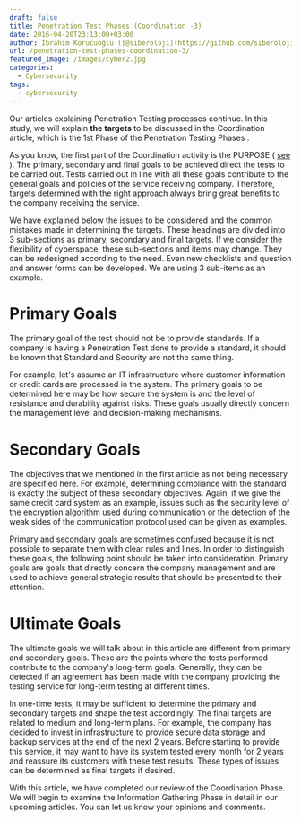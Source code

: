 ```yaml
---
draft: false
title: Penetration Test Phases (Coordination -3)
date: 2016-04-20T23:13:00+03:00
author: İbrahim Korucuoğlu ([@siberoloji](https://github.com/siberoloji))
url: /penetration-test-phases-coordination-3/
featured_image: /images/cyber2.jpg
categories:
  - Cybersecurity
tags:
  - cybersecurity
---
```



Our articles explaining Penetration Testing processes continue. In this study, we will explain **the targets** to be discussed in the Coordination article, which is the 1st Phase of the Penetration Testing Phases   .



As you know, the first part of the Coordination activity is the PURPOSE ( <a href="https://www.siberoloji.com/sizma-testi-safhalari-nelerdir/" target="_blank" rel="noreferrer noopener">see</a> ). The primary, secondary and final goals to be achieved direct the tests to be carried out. Tests carried out in line with all these goals contribute to the general goals and policies of the service receiving company. Therefore, targets determined with the right approach always bring great benefits to the company receiving the service.



We have explained below the issues to be considered and the common mistakes made in determining the targets. These headings are divided into 3 sub-sections as primary, secondary and final targets. If we consider the flexibility of cyberspace, these sub-sections and items may change. They can be redesigned according to the need. Even new checklists and question and answer forms can be developed. We are using 3 sub-items as an example.



# Primary Goals



The primary goal of the test should not be to provide standards. If a company is having a Penetration Test done to provide a standard, it should be known that Standard and Security are not the same thing.



For example, let's assume an IT infrastructure where customer information or credit cards are processed in the system. The primary goals to be determined here may be how secure the system is and the level of resistance and durability against risks. These goals usually directly concern the management level and decision-making mechanisms.



# Secondary Goals



The objectives that we mentioned in the first article as not being necessary are specified here. For example, determining compliance with the standard is exactly the subject of these secondary objectives. Again, if we give the same credit card system as an example, issues such as the security level of the encryption algorithm used during communication or the detection of the weak sides of the communication protocol used can be given as examples.



Primary and secondary goals are sometimes confused because it is not possible to separate them with clear rules and lines. In order to distinguish these goals, the following point should be taken into consideration. Primary goals are goals that directly concern the company management and are used to achieve general strategic results that should be presented to their attention.



# Ultimate Goals



The ultimate goals we will talk about in this article are different from primary and secondary goals. These are the points where the tests performed contribute to the company's long-term goals. Generally, they can be detected if an agreement has been made with the company providing the testing service for long-term testing at different times.



In one-time tests, it may be sufficient to determine the primary and secondary targets and shape the test accordingly. The final targets are related to medium and long-term plans. For example, the company has decided to invest in infrastructure to provide secure data storage and backup services at the end of the next 2 years. Before starting to provide this service, it may want to have its system tested every month for 2 years and reassure its customers with these test results. These types of issues can be determined as final targets if desired.



With this article, we have completed our review of the Coordination Phase. We will begin to examine the Information Gathering Phase in detail in our upcoming articles. You can let us know your opinions and comments.
